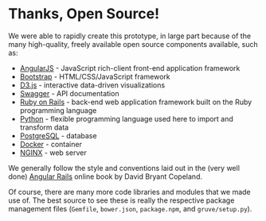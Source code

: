 # Thanks, Open Source!

We were able to rapidly create this prototype, in large part because of the many high-quality, freely available open source components available, such as:

* [AngularJS](https://angularjs.org/) - JavaScript rich-client front-end application framework
* [Bootstrap](http://getbootstrap.com/) - HTML/CSS/JavaScript framework
* [D3.js](http://d3js.org/) - interactive data-driven visualizations
* [Swagger](http://swagger.io/) - API documentation
* [Ruby on Rails](http://rubyonrails.org/) - back-end web application framework built on the Ruby programming language
* [Python](http://www.python.org/) - flexible programming language used here to import and transform data
* [PostgreSQL](http://www.postgresql.org/) - database
* [Docker](https://www.docker.com/) - container
* [NGINX](http://nginx.org/) - web server

We generally follow the style and conventions laid out in the (very well done) [Angular Rails](http://angular-rails.com/) online book by David Bryant Copeland.

Of course, there are many more code libraries and modules that we made use of. The best source to see these is really the respective package management files (`Gemfile`, `bower.json`, `package.npm`, and `gruve/setup.py`).